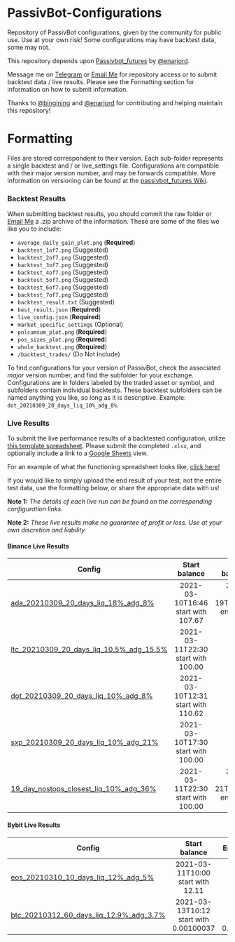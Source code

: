 # PassivBot-Configurations

Repository of PassivBot configurations, given by the community for public use.
Use at your own risk! Some configurations may have backtest data, some may not.

This repository depends upon [Passivbot_futures](https://github.com/enarjord/passivbot_futures) by [@enarjord](https://github.com/enarjord/passivbot_futures/wiki).

Message me on [Telegram](https://t.me/JohnKearney1) or [Email Me](mailto:john@kearneyjohn.com) for repository access or to submit backtest data / live results. Please see the Formatting section for information on how to submit information.

Thanks to [@bingining](https://github.com/bingining) and [@enarjord](https://github.com/enarjord) for contributing and helping maintain this repository!


# Formatting

Files are stored correspondent to their version. Each sub-folder represents a single backtest and / or live_settings file. Configurations are compatible with their major version number, and may be forwards compatible. More information on versioning can be found at the [passivbot_futures Wiki](https://github.com/enarjord/passivbot_futures/wiki/Versions).

### Backtest Results

When submitting backtest results, you should commit the raw folder or [Email Me](mailto:john@kearneyjohn.com) a .zip archive of the information. These are some of the files we like you to include:

- `average_daily_gain_plot.png` (**Required**)
- `backtest_1of7.png` (Suggested)
- `backtest_2of7.png` (Suggested)
- `backtest_3of7.png` (Suggested)
- `backtest_4of7.png` (Suggested)
- `backtest_5of7.png` (Suggested)
- `backtest_6of7.png` (Suggested)
- `backtest_7of7.png` (Suggested)
- `backtest_result.txt` (Suggested)
- `best_result.json` (**Required**)
- `live_config.json` (**Required**)
- `market_specific_settings` (Optional)
- `pnlcumsum_plot.png` (**Required**)
- `pos_sizes_plot.png` (**Required**)
- `whole_backtest.png` (**Required**)
- `/backtest_trades/` (Do Not Include)

To find configurations for your version of PassivBot, check the associated *major* version number, and find the subfolder for your exchange. Configurations are in folders labeled by the traded asset or symbol, and subfolders contain individual backtests. These backtest subfolders can be named anything you like, so long as it is descriptive. Example: `dot_20210309_20_days_liq_10%_adg_8%`.

### Live Results

To submit the live performance results of a backtested configuration, utilize [this template spreadsheet](https://docs.google.com/spreadsheets/d/1CulOl_UiXZWFxZi4FX844FBmdeonEzYK7hqiKxFtDc8/edit?usp=sharing). Please submit the completed `.xlsx`, and optionally include a link to a [Google Sheets](https://docs.google.com/spreadsheets/d/1CulOl_UiXZWFxZi4FX844FBmdeonEzYK7hqiKxFtDc8/edit?usp=sharing) view.

For an example of what the functioning spreadsheet looks like, [click here!](https://docs.google.com/spreadsheets/u/1/d/e/2PACX-1vRHWbAfI-XeOPhtyz84ifIIh76q4qlbSb1FdmITiC_Z2txaH-LiiEqvOfwBgEOTOPYSa_l9hA8_tYoi/pubhtml#)

If you would like to simply upload the end result of your test, not the entire test data, use the formatting below, or share the appropriate data with us!

**Note 1:** *The details of each live run can be found on the corresponding configuration links.*

**Note 2:** *These live results make no guarantee of profit or loss. Use at your own discretion and liability.*

#### Binance Live Results
|    Config        |  Start balance |   End balance  |   Comment   |
|------------------|:--------------:|-----------------:|-----------------:|
| [ada_20210309_20_days_liq_18%_adg_8%](https://github.com/JohnKearney1/PassivBot-Configurations/blob/main/v2.0.0/binance/ADAUSDT/ada_20210309_20_days_liq_18%25_adg_8%25) |    2021-03-10T16:46 start with	107.67      | 2021-03-19T17:45 end with 58.04 | drawdown too high |
| [ltc_20210309_20_days_liq_10.5%_adg_15.5%](https://github.com/JohnKearney1/PassivBot-Configurations/blob/main/v2.0.0/binance/LTCUSDT/ltc_20210309_20_days_liq_10.5%25_adg_15.5%25) |    2021-03-11T22:30 start with	100.00    |  | |
| [dot_20210309_20_days_liq_10%_adg_8%](https://github.com/JohnKearney1/PassivBot-Configurations/blob/main/v2.0.0/binance/DOTUSDT/dot_20210309_20_days_liq_10%25_adg_8%25) |    2021-03-10T12:31 start with	110.62   |  | |
| [sxp_20210309_20_days_liq_10%_adg_21%](https://github.com/JohnKearney1/PassivBot-Configurations/blob/main/v2.0.0/binance/SXPUSDT/sxp_20210309_20_days_liq_10%25_adg_21%25) |    2021-03-10T17:30 start with	100.00   |  | |
| [19_day_nostops_closest_liq_10%_adg_36%](https://github.com/JohnKearney1/PassivBot-Configurations/tree/main/v2.0.0/binance/LITUSDT/19_day_nostops_closest_liq_10%25_adg_36%25) |    2021-03-11T22:30 start with	100.00   |2021-03-21T20:00 end with	54.14 | drawdown too high |

#### Bybit Live Results
|    Config        |  Start balance |   End balance   |   Comment   |
|------------------|:--------------:|-----------------:|-----------------:|
| [eos_20210310_10_days_liq_12%_adg_5%](https://github.com/JohnKearney1/PassivBot-Configurations/tree/main/v2.0.0/bybit/EOSUSD/eos_20210310_10_days_liq_12%25_adg_5%25) |    2021-03-11T10:00 start with	12.11   | 2021-03-14T09:53 end with 9.07 | Not stable |
| [btc_20210312_60_days_liq_12.9%_adg_3.7%](https://github.com/JohnKearney1/PassivBot-Configurations/blob/main/v2.0.0/bybit/BTCUSD/btc_20210312_60_days_liq_12.9%25_adg_3.7%25) |    2021-03-13T10:12 start with	0.00100037   | 2021-03-16T10:00 end with	0.00097793 | profit too low  |
